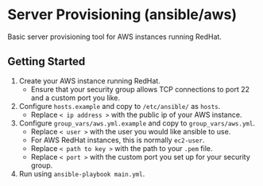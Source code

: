 # Server Provisioning (ansible/aws)
Basic server provisioning tool for AWS instances running RedHat.

## Getting Started
1. Create your AWS instance running RedHat.
    * Ensure that your security group allows TCP connections to port 22 and a custom port you like.
2. Configure `hosts.example` and copy to `/etc/ansible/` as `hosts`.
    * Replace `< ip address >` with the public ip of your AWS instance.
3. Configure `group_vars/aws.yml.example` and copy to `group_vars/aws.yml`.
    * Replace `< user >` with the user you would like ansible to use.
    * For AWS RedHat instances, this is normally `ec2-user`.
    * Replace `< path to key >` with the path to your `.pem` file.
    * Replace `< port >` with the custom port you set up for your security group.
4. Run using `ansible-playbook main.yml`.
